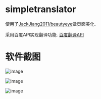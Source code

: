 # simpletranslator

使用了<a href="https://github.com/JackJiang2011/beautyeye">JackJiang2011/beautyeye</a>做页面美化.

采用百度API实现翻译功能.
<a href="http://developer.baidu.com/wiki/index.php?title=%E5%B8%AE%E5%8A%A9%E6%96%87%E6%A1%A3%E9%A6%96%E9%A1%B5/%E7%99%BE%E5%BA%A6%E7%BF%BB%E8%AF%91API">百度翻译API</a>



# 软件截图

![image](https://github.com/joylyl/simpletranslator/tree/master/Screenshot/main.png)


![image](https://github.com/joylyl/simpletranslator/tree/master/Screenshot/main1.png)


![image](https://github.com/joylyl/simpletranslator/tree/master/Screenshot/main2.png)
